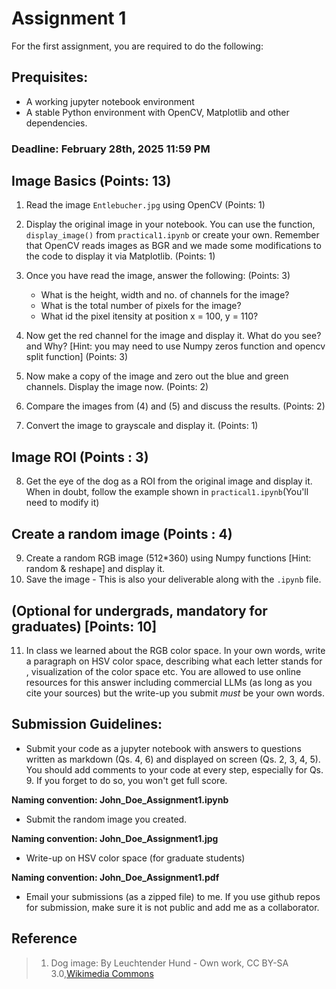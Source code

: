 # Assignment 1 #
For the first assignment, you are required to do the following:

## Prequisites:
- A working jupyter notebook environment
- A stable Python environment with OpenCV, Matplotlib and other dependencies.

### Deadline: February 28th, 2025 11:59 PM

## Image Basics (Points: 13)

1. Read the image `Entlebucher.jpg` using OpenCV (Points: 1)

2. Display the original image in your notebook. You can use the function, `display_image()` from `practical1.ipynb` or create your own. Remember that OpenCV reads images as BGR and we made some modifications to the code to display it via Matplotlib. (Points: 1)

3. Once you have read the image, answer the following: (Points: 3)
    - What is the height, width and no. of channels for the image?
    - What is the total number of pixels for the image?
    - What id the pixel itensity at position x = 100, y = 110?

4. Now get the red channel for the image and display it. What do you see? and Why? [Hint: you may need to use Numpy zeros function and opencv split function] (Points: 3)

5. Now make a copy of the image and zero out the blue and green channels. Display the image now. (Points: 2)

6. Compare the images from (4) and (5) and discuss the results. (Points: 2)

7. Convert the image to grayscale and display it. (Points: 1)

## Image ROI (Points : 3)

8. Get the eye of the dog as a ROI from the original image and display it. When in doubt, follow the example shown in `practical1.ipynb`(You'll need to modify it)


## Create a random image (Points : 4)
9. Create a random RGB image (512*360) using Numpy functions [Hint: random & reshape] and display it.
10. Save the image - This is also your deliverable along with the `.ipynb` file.


## (Optional for undergrads, mandatory for graduates) [Points: 10]
11. In class we learned about the RGB color space. In your own words, write a paragraph on HSV color space, describing what each letter stands for , visualization of the color space etc. You are allowed to use online resources for this answer including commercial LLMs (as long as you cite your sources) but the write-up you submit *must* be your own words. 


## Submission Guidelines:

* Submit your code as a jupyter notebook with answers to questions written as markdown (Qs. 4, 6) and displayed on screen (Qs. 2, 3, 4, 5). You should add comments to your code at every step, especially for Qs. 9.  If you forget to do so, you won't get full score. 

**Naming convention: John_Doe_Assignment1.ipynb**

* Submit the random image you created.

**Naming convention: John_Doe_Assignment1.jpg**

* Write-up on HSV color space (for graduate students)

**Naming convention: John_Doe_Assignment1.pdf**

* Email your submissions (as a zipped file) to me. If you use github repos for submission, make sure it is not public and add me as a collaborator.

## Reference
> 1. Dog image: By Leuchtender Hund - Own work, CC BY-SA 3.0,[Wikimedia Commons](https://commons.wikimedia.org/w/index.php?curid=30995457)


